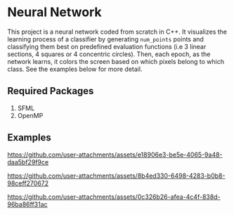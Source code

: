 # Neural Network
This project is a neural network coded from scratch in C++. It visualizes the learning process of a classifier by generating `num_points` points and classifying them best on predefined evaluation functions (i.e 3 linear sections, 4 squares or 4 concentric circles). Then, each epoch, as the network learns, it colors the screen based on which pixels belong to which class. See the examples below for more detail.

## Required Packages
1. SFML
2. OpenMP

## Examples

https://github.com/user-attachments/assets/e18906e3-be5e-4065-9a48-daa5bf29f9ce

https://github.com/user-attachments/assets/8b4ed330-6498-4283-b0b8-98ceff270672

https://github.com/user-attachments/assets/0c326b26-afea-4c4f-838d-96ba86ff31ac

